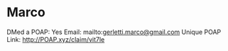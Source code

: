 # Marco

DMed a POAP: Yes
Email: mailto:gerletti.marco@gmail.com
Unique POAP Link: http://POAP.xyz/claim/vit7le